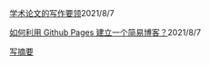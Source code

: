 
[学术论文的写作要领](https://zshene.github.io/Summary/学术论文的写作要领)2021/8/7<br>

[如何利用 Github Pages 建立一个简易博客？](https://zshene.github.io/Summary/建博客)2021/8/7<br>

[写摘要](https://zshene.github.io/Summary/写摘要)<br>
